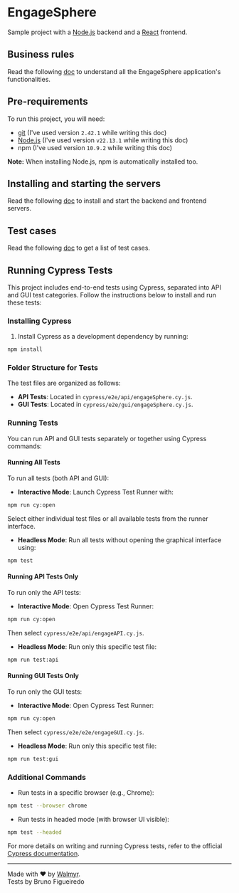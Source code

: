 # EngageSphere

Sample project with a [Node.js](https://nodejs.org/) backend and a [React](https://react.dev/) frontend.

## Business rules

Read the following [doc](./docs/Requirements.md) to understand all the EngageSphere application's functionalities.

## Pre-requirements

To run this project, you will need:

- [git](https://git-scm.com/downloads) (I've used version `2.42.1` while writing this doc)
- [Node.js](https://nodejs.org/en/) (I've used version `v22.13.1` while writing this doc)
- npm (I've used version `10.9.2` while writing this doc)

**Note:** When installing Node.js, npm is automatically installed too.

## Installing and starting the servers

Read the following [doc](./docs/TestEnvironment.md) to install and start the backend and frontend servers.

## Test cases

Read the following [doc](./docs/TestCases.md) to get a list of test cases.

## Running Cypress Tests

This project includes end-to-end tests using Cypress, separated into API and GUI test categories. Follow the instructions below to install and run these tests:

### Installing Cypress

1. Install Cypress as a development dependency by running:
```bash
npm install 
```


### Folder Structure for Tests

The test files are organized as follows:

- **API Tests**: Located in `cypress/e2e/api/engageSphere.cy.js`.
- **GUI Tests**: Located in `cypress/e2e/gui/engageSphere.cy.js`.


### Running Tests

You can run API and GUI tests separately or together using Cypress commands:

#### Running All Tests

To run all tests (both API and GUI):

- **Interactive Mode**: Launch Cypress Test Runner with:

```bash
npm run cy:open
```

Select either individual test files or all available tests from the runner interface.

- **Headless Mode**: Run all tests without opening the graphical interface using:

```bash
npm test
```


#### Running API Tests Only

To run only the API tests:

- **Interactive Mode**: Open Cypress Test Runner:

```bash
npm run cy:open
```

Then select `cypress/e2e/api/engageAPI.cy.js`.

- **Headless Mode**: Run only this specific test file:

```bash
npm run test:api
```


#### Running GUI Tests Only

To run only the GUI tests:

- **Interactive Mode**: Open Cypress Test Runner:

```bash
npm run cy:open
```

Then select `cypress/e2e/e2e/engageGUI.cy.js`.

- **Headless Mode**: Run only this specific test file:

```bash
npm run test:gui
```


### Additional Commands

- Run tests in a specific browser (e.g., Chrome):

```bash
npm test --browser chrome
```

- Run tests in headed mode (with browser UI visible):

```bash
npm test --headed
```

For more details on writing and running Cypress tests, refer to the official [Cypress documentation](https://docs.cypress.io).

---

Made with ❤️ by [Walmyr](https://walmyr.dev). \
Tests by Bruno Figueiredo
